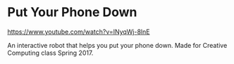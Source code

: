 Put Your Phone Down
===================================

https://www.youtube.com/watch?v=INyqWj-8lnE

An interactive robot that helps you put your phone down. Made for Creative Computing class Spring 2017.
